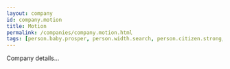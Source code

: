 ```yaml
---
layout: company
id: company.motion
title: Motion
permalink: /companies/company.motion.html
tags: [person.baby.prosper, person.width.search, person.citizen.strong, person.know.soul, person.super.aisle]
---
```


Company details...